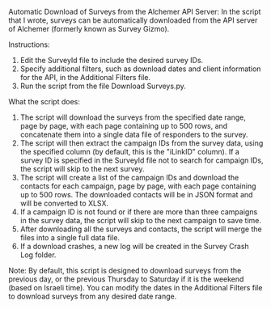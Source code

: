 Automatic Download of Surveys from the Alchemer API Server:
In the script that I wrote, surveys can be automatically downloaded from the API server of Alchemer (formerly known as Survey Gizmo).

Instructions:
1. Edit the SurveyId file to include the desired survey IDs.
2. Specify additional filters, such as download dates and client information for the API, in the Additional Filters file.
3. Run the script from the file Download Surveys.py.

What the script does:
1. The script will download the surveys from the specified date range, page by page, with each page containing up to 500 rows, and concatenate them into a single data file of responders to the survey.
2. The script will then extract the campaign IDs from the survey data, using the specified column (by default, this is the "iLinkID" column). If a survey ID is specified in the SurveyId file not to search for campaign IDs, the script will skip to the next survey.
3. The script will create a list of the campaign IDs and download the contacts for each campaign, page by page, with each page containing up to 500 rows. The downloaded contacts will be in JSON format and will be converted to XLSX.
4. If a campaign ID is not found or if there are more than three campaigns in the survey data, the script will skip to the next campaign to save time.
5. After downloading all the surveys and contacts, the script will merge the files into a single full data file.
6. If a download crashes, a new log will be created in the Survey Crash Log folder.

Note: By default, this script is designed to download surveys from the previous day, or the previous Thursday to Saturday if it is the weekend (based on Israeli time). You can modify the dates in the Additional Filters file to download surveys from any desired date range.
